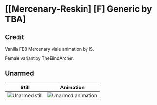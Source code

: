 # [\[Mercenary-Reskin\] \[F\] Generic by TBA]

## Credit

Vanilla FE8 Mercenary Male animation by IS.

Female variant by TheBlindArcher.
	
## Unarmed

| Still | Animation |
| :---: | :-------: |
| ![Unarmed still](./Unarmed_000.png) | ![Unarmed animation](./Unarmed.gif) |
